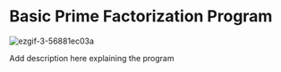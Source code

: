 # Basic Prime Factorization Program

![ezgif-3-56881ec03a](https://user-images.githubusercontent.com/95982168/209887210-97d9f146-7c67-4394-8244-3e3935e3f1b8.gif)


Add description here explaining the program
